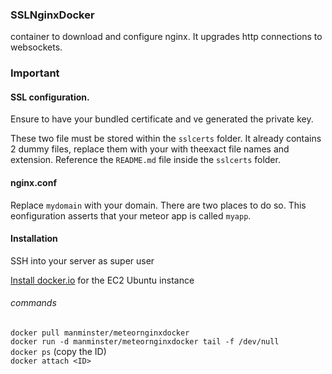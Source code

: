 ### SSLNginxDocker

container to download and configure nginx. It upgrades http connections to websockets.


### Important
#### SSL configuration.

Ensure to have your bundled certificate and ve generated the private key.

These two file must be stored within the `sslcerts` folder. It already contains 2 dummy files, replace them with your with theexact file names and extension. Reference the `README.md` file inside the `sslcerts` folder. 

#### nginx.conf
Replace `mydomain` with your domain. There are two places to do so.
This eonfiguration asserts that your meteor app is called `myapp`.


#### Installation

SSH into your server as super user

[Install docker.io](http://docs.aws.amazon.com/AmazonECS/latest/developerguide/docker-basics.html#install_docker) for the EC2 Ubuntu instance

###### commands
`docker pull manminster/meteornginxdocker` <br />
`docker run -d manminster/meteornginxdocker tail -f /dev/null` <br />
`docker ps`      (copy the ID) <br />
`docker attach <ID>` 
